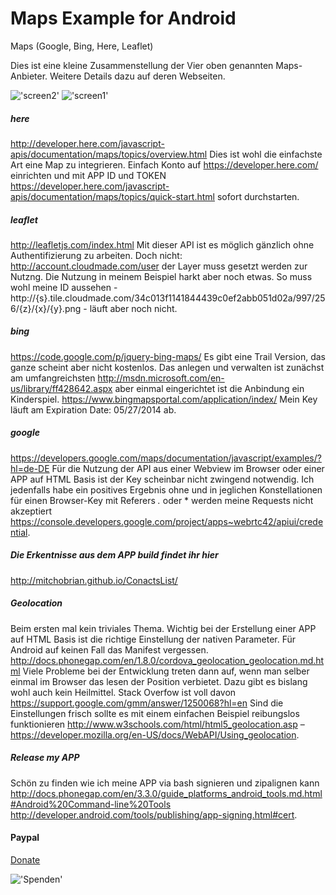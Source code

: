 Maps Example for Android
====

Maps (Google, Bing, Here, Leaflet)

Dies ist eine kleine Zusammenstellung der Vier oben genannten Maps-Anbieter.
Weitere Details dazu auf deren Webseiten.

!['screen2'](http://www.michaelpalmer.de/assets/img/maps/1.png)
!['screen1'](http://www.michaelpalmer.de/assets/img/maps/2.png)

##### here
http://developer.here.com/javascript-apis/documentation/maps/topics/overview.html
Dies ist wohl die einfachste Art eine Map zu integrieren. Einfach Konto auf https://developer.here.com/ einrichten und mit APP ID und TOKEN https://developer.here.com/javascript-apis/documentation/maps/topics/quick-start.html sofort durchstarten. 
##### leaflet
http://leafletjs.com/index.html
Mit dieser API ist es möglich gänzlich ohne Authentifizierung zu arbeiten. Doch nicht: http://account.cloudmade.com/user der Layer muss gesetzt werden zur Nutzng. Die Nutzung in meinem Beispiel harkt aber noch etwas. So muss wohl meine ID aussehen - http://{s}.tile.cloudmade.com/34c013f1141844439c0ef2abb051d02a/997/256/{z}/{x}/{y}.png - läuft aber noch nicht.
##### bing
https://code.google.com/p/jquery-bing-maps/
Es gibt eine Trail Version, das ganze scheint aber nicht kostenlos. Das anlegen und verwalten ist zunächst am umfangreichsten http://msdn.microsoft.com/en-us/library/ff428642.aspx aber einmal eingerichtet ist die Anbindung ein Kinderspiel. https://www.bingmapsportal.com/application/index/ Mein Key läuft am Expiration Date: 05/27/2014 ab.
##### google
https://developers.google.com/maps/documentation/javascript/examples/?hl=de-DE
Für die Nutzung der API aus einer Webview im Browser oder einer APP auf HTML Basis ist der Key scheinbar nicht zwingend notwendig. Ich jedenfalls habe ein positives Ergebnis ohne und in jeglichen Konstellationen für einen Browser-Key mit Referers *.* oder * werden meine Requests nicht akzeptiert https://console.developers.google.com/project/apps~webrtc42/apiui/credential.
##### Die Erkentnisse aus dem APP build findet ihr hier
http://mitchobrian.github.io/ConactsList/
##### Geolocation
Beim ersten mal kein triviales Thema. Wichtig bei der Erstellung einer APP auf HTML Basis ist die richtige Einstellung der nativen Parameter. Für Android auf keinen Fall das Manifest vergessen.
http://docs.phonegap.com/en/1.8.0/cordova_geolocation_geolocation.md.html
Viele Probleme bei der Entwicklung treten dann auf, wenn man selber einmal im Browser das lesen der Position verbietet. Dazu gibt es bislang wohl auch kein Heilmittel. Stack Overfow ist voll davon https://support.google.com/gmm/answer/1250068?hl=en Sind die Einstellungen frisch sollte es mit einem einfachen Beispiel reibungslos funktionieren http://www.w3schools.com/html/html5_geolocation.asp – https://developer.mozilla.org/en-US/docs/WebAPI/Using_geolocation.
##### Release my APP
Schön zu finden wie ich meine APP via bash signieren und zipalignen kann http://docs.phonegap.com/en/3.3.0/guide_platforms_android_tools.md.html#Android%20Command-line%20Tools http://developer.android.com/tools/publishing/app-signing.html#cert.

#### Paypal
[Donate](https://www.paypal.com/cgi-bin/webscr?cmd=_donations&business=mail%40michaelpalmer%2ede&lc=DE&item_name=Michael%20Palmer&no_note=0&currency_code=EUR&bn=PP%2dDonationsBF%3abtn_donate_LG%2egif%3aNonHostedGuest)

!['Spenden'](https://www.paypalobjects.com/de_DE/DE/i/btn/btn_donate_LG.gif)